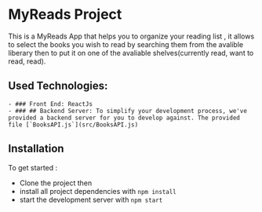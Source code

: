 # MyReads Project

This is a MyReads App that helps you to organize your reading list , it allows to select the books you wish to read by searching them from the avalible liberary then to put it on one of the avaliable shelves(currently read, want to read, read).

## Used Technologies:
    - ### Front End: ReactJs
    - ### ## Backend Server: To simplify your development process, we've provided a backend server for you to develop against. The provided file [`BooksAPI.js`](src/BooksAPI.js)

## Installation

To get started :

- Clone the project then
- install all project dependencies with `npm install`
- start the development server with `npm start`



